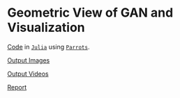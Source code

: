 # Geometric View of GAN and Visualization

[Code](gan1d.jl) in [`Julia`](https://julialang.org/) using [`Parrots`](http://www.parrotsdnn.org/).

[Output Images](images/)

[Output Videos](videos/)

[Report](report.pdf)
